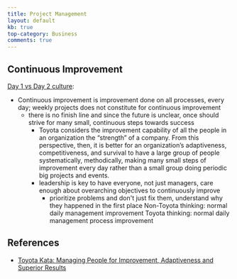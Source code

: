 ```yaml
---
title: Project Management
layout: default
kb: true
top-category: Business
comments: true
---
```


## Continuous Improvement

[Day 1 vs Day 2 culture](https://aws.amazon.com/executive-insights/content/how-amazon-defines-and-operationalizes-a-day-1-culture/):

- Continuous improvement is improvement done on all processes, every day; weekly projects does not constitute 
  for continuous improvement
  - there is no finish line and since the future is unclear, once should strive for many small, continuous steps
    towards success
    - Toyota considers the improvement capability of all the people in an
    organization the “strength” of a company.
    From this perspective, then, it is better for an organization’s adaptiveness, competitiveness, and survival to have a large group of people systematically, methodically, making many small steps of improvement every
    day rather than a small group doing periodic big projects and events.
    - leadership is key to have everyone, not just managers, care enough about overarching objectives to 
      continuously improve
      - prioritize problems and don't just fix them, understand why they happened in the first place
      Non-Toyota thinking: normal daily management
      improvement
      Toyota thinking: normal daily management process
      improvement

## References

* [Toyota Kata: Managing People for Improvement, Adaptiveness and Superior Results](https://www.amazon.com/Toyota-Kata-Managing-Improvement-Adaptiveness/dp/0071635238)

